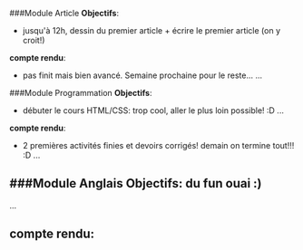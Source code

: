 ###Module Article
**Objectifs**:
- jusqu'à 12h, dessin du premier article + écrire le premier article (on y croit!)

**compte rendu**:
- pas finit mais bien avancé. Semaine prochaine pour le reste...
...




###Module Programmation
**Objectifs**:
- débuter le cours HTML/CSS: trop cool, aller le plus loin possible! :D
...

**compte rendu**:
- 2 premières activités finies et devoirs corrigés! demain on termine tout!!! :D
...




###Module Anglais
**Objectifs**: du fun ouai :)
- 
...

**compte rendu**:
-
